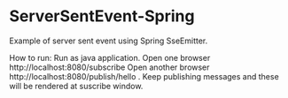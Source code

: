 # ServerSentEvent-Spring

Example of server sent event using Spring SseEmitter. 

How to run:
	Run as java application. 
	Open one browser http://localhost:8080/subscribe
	Open another browser http://localhost:8080/publish/hello . Keep publishing messages and these will be rendered at suscribe window.

	
	
